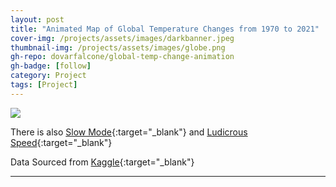 ```yaml
---
layout: post
title: "Animated Map of Global Temperature Changes from 1970 to 2021"
cover-img: /projects/assets/images/darkbanner.jpeg
thumbnail-img: /projects/assets/images/globe.png
gh-repo: dovarfalcone/global-temp-change-animation
gh-badge: [follow]
category: Project
tags: [Project]
---
```


![](/assets/gif/temperature_change_FINAL_1.75fps.gif)

There is also [Slow Mode](/assets/gif/temperature_change_FINAL_0.75fps.gif){:target="_blank"} and [Ludicrous Speed](/assets/gif/temperature_change_FINAL_5fps.gif){:target="_blank"}

Data Sourced from [Kaggle](https://www.kaggle.com/datasets/mdazizulkabirlovlu/all-countries-temperature-statistics-1970-2021){:target="_blank"}

---
